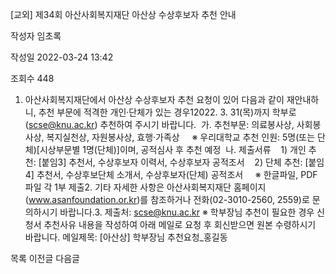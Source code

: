 [교외] 제34회 아산사회복지재단 아산상 수상후보자 추천 안내



작성자
임초록


작성일
2022-03-24 13:42


조회수
448




1. ﻿아산사회복지재단에서 아산상 수상후보자 추천 요청이 있어 다음과 같이 재안내하니, 추천 부문에 적격한 개인·단체가 있는 경우12022. 3. 31(목)까지 학부로(scse@knu.ac.kr) 추천하여 주시기 바랍니다.  가. 추천부문: 의료봉사상, 사회봉사상, 복지실천상, 자원봉사상, 효행·가족상     ※ 우리대학교 추천 인원: 5명(또는 단체)[시상부문별 1명(단체)]이며, 공적심사 후 추천 예정  나. 제출서류    1) 개인 추천: [붙임3] 추천서, 수상후보자 이력서, 수상후보자 공적조서    2) 단체 추천: [붙임4] 추천서, 수상후보단체 소개서, 수상후보자(단체) 공적조서     ※ 한글파일, PDF파일 각 1부 제출2. 기타 자세한 사항은 아산사회복지재단 홈페이지(www.asanfoundation.or.kr)를 참조하거나 전화(02-3010-2560, 2559)로 문의하시기 바랍니다.3. 제출처: scse@knu.ac.kr ※ 학부장님 추천이 필요한 경우 신청서 추천사유 내용을 작성하여 아래 메일로 요청 후 회신받으면 원본 수령하시기 바랍니다. 메일제목: [아산상] 학부장님 추천요청\_홍길동





목록
이전글
다음글




